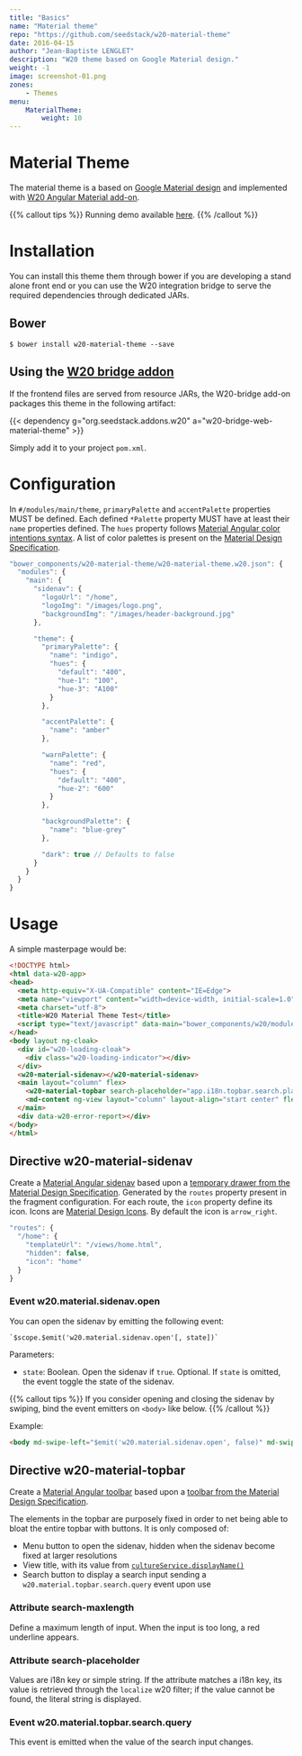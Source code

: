 ```yaml
---
title: "Basics"
name: "Material theme"
repo: "https://github.com/seedstack/w20-material-theme"
date: 2016-04-15
author: "Jean-Baptiste LENGLET"
description: "W20 theme based on Google Material design."
weight: -1
image: screenshot-01.png
zones:
    - Themes
menu:
    MaterialTheme:
        weight: 10
---
```


# Material Theme

The material theme is a based on [Google Material design](https://www.google.com/design/spec/material-design/introduction.html) and implemented 
with [W20 Angular Material add-on](http://seedstack.org/addons/w20-material/).

{{% callout tips %}}
Running demo available [here](http://seedstack.org/w20-material-theme).
{{% /callout %}}

# Installation

You can install this theme them through bower if you are developing a stand alone front end or you can use the W20 integration bridge to serve
the required dependencies through dedicated JARs.

## Bower

```
$ bower install w20-material-theme --save
```

## Using the [W20 bridge addon](http://seedstack.org/addons/w20-bridge/)

If the frontend files are served from resource JARs, the W20-bridge add-on packages this theme in the following artifact:

{{< dependency g="org.seedstack.addons.w20" a="w20-bridge-web-material-theme" >}}

Simply add it to your project `pom.xml`.

# Configuration

In `#/modules/main/theme`, `primaryPalette` and `accentPalette` properties MUST be defined.
Each defined `*Palette` property MUST have at least their `name` properties defined. The `hues` property
follows [Material Angular color intentions syntax](https://material.angularjs.org/latest/Theming/03_configuring_a_theme#specifying-custom-hues-for-color-intentions).
A list of color palettes is present on the [Material Design Specification](http://www.google.com/design/spec/style/color.html#color-color-palette).

```javascript
"bower_components/w20-material-theme/w20-material-theme.w20.json": {
  "modules": {
    "main": {
      "sidenav": {
        "logoUrl": "/home",
        "logoImg": "/images/logo.png",
        "backgroundImg": "/images/header-background.jpg"
      },

      "theme": {
        "primaryPalette": {
          "name": "indigo",
          "hues": {
            "default": "400",
            "hue-1": "100",
            "hue-3": "A100"
          }
        },

        "accentPalette": {
          "name": "amber"
        },

        "warnPalette": {
          "name": "red",
          "hues": {
            "default": "400",
            "hue-2": "600"
          }
        },

        "backgroundPalette": {
          "name": "blue-grey"
        },

        "dark": true // Defaults to false
      }
    }
  }
}
```

# Usage

A simple masterpage would be:

```html
<!DOCTYPE html>
<html data-w20-app>
<head>
  <meta http-equiv="X-UA-Compatible" content="IE=Edge">
  <meta name="viewport" content="width=device-width, initial-scale=1.0">
  <meta charset="utf-8">
  <title>W20 Material Theme Test</title>
  <script type="text/javascript" data-main="bower_components/w20/modules/w20" src="bower_components/requirejs/require.js"></script>
</head>
<body layout ng-cloak>
  <div id="w20-loading-cloak">
    <div class="w20-loading-indicator"></div>
  </div>
  <w20-material-sidenav></w20-material-sidenav>
  <main layout="column" flex>
    <w20-material-topbar search-placeholder="app.i18n.topbar.search.placeholder"></w20-material-topbar>
    <md-content ng-view layout="column" layout-align="start center" flex></md-content>
  </main>
  <div data-w20-error-report></div>
</body>
</html>
```

## Directive w20-material-sidenav

Create a [Material Angular sidenav](https://material.angularjs.org/latest/demo/sidenav) based upon a [temporary drawer from the Material Design Specification](https://www.google.com/design/spec/patterns/navigation-drawer.html#navigation-drawer-behavior).
Generated by the `routes` property present in the fragment configuration. For each route, the `icon` property define its icon. Icons are [Material Design Icons](https://design.google.com/icons/). By default the icon is `arrow_right`.

```javascript
"routes": {
  "/home": {
    "templateUrl": "/views/home.html",
    "hidden": false,
    "icon": "home"
  }
}
```

### Event w20.material.sidenav.open

You can open the sidenav by emitting the following event:

    `$scope.$emit('w20.material.sidenav.open'[, state])`

Parameters:

* `state`: Boolean. Open the sidenav if `true`. Optional. If `state` is omitted, the event toggle the state of the sidenav.

{{% callout tips %}}
If you consider opening and closing the sidenav by swiping, bind the event emitters on `<body>` like below.
{{% /callout %}}

Example:

```html
<body md-swipe-left="$emit('w20.material.sidenav.open', false)" md-swipe-right="$emit('w20.material.sidenav.open', true)">
```

## Directive w20-material-topbar

Create a [Material Angular toolbar](https://material.angularjs.org/latest/demo/toolbar) based upon a [toolbar from the Material Design Specification](https://www.google.com/design/spec/components/toolbars.html#toolbars-usage).

The elements in the topbar are purposely fixed in order to net being able to bloat the entire topbar with buttons. It is only composed of:
- Menu button to open the sidenav, hidden when the sidenav become fixed at larger resolutions
- View title, with its value from [`cultureService.displayName()`](https://github.com/seedstack/w20/blob/master/modules/culture.js)
- Search button to display a search input sending a `w20.material.topbar.search.query` event upon use

### Attribute search-maxlength

Define a maximum length of input. When the input is too long, a red underline appears.

### Attribute search-placeholder

Values are i18n key or simple string. If the attribute matches a i18n key, its value is retrieved through the `localize` w20 filter; if the value cannot be found, the literal string is displayed.

### Event w20.material.topbar.search.query

This event is emitted when the value of the search input changes.
